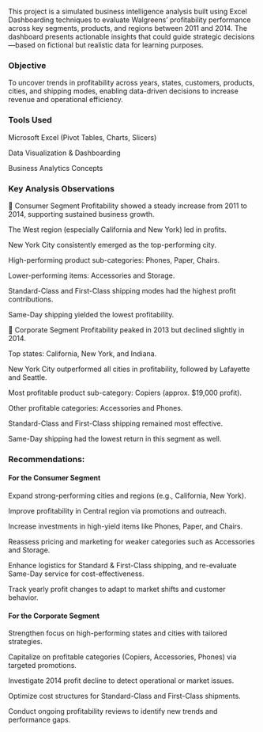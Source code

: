 This project is a simulated business intelligence analysis built using Excel Dashboarding techniques to evaluate Walgreens’ profitability performance across key segments, products, and regions between 2011 and 2014. The dashboard presents actionable insights that could guide strategic decisions—based on fictional but realistic data for learning purposes.


### Objective
To uncover trends in profitability across years, states, customers, products, cities, and shipping modes, enabling data-driven decisions to increase revenue and operational efficiency.

### Tools Used
Microsoft Excel (Pivot Tables, Charts, Slicers)

Data Visualization & Dashboarding

Business Analytics Concepts

### Key Analysis Observations
🔹 Consumer Segment
Profitability showed a steady increase from 2011 to 2014, supporting sustained business growth.

The West region (especially California and New York) led in profits.

New York City consistently emerged as the top-performing city.

High-performing product sub-categories: Phones, Paper, Chairs.

Lower-performing items: Accessories and Storage.

Standard-Class and First-Class shipping modes had the highest profit contributions.

Same-Day shipping yielded the lowest profitability.

🔹 Corporate Segment
Profitability peaked in 2013 but declined slightly in 2014.

Top states: California, New York, and Indiana.

New York City outperformed all cities in profitability, followed by Lafayette and Seattle.

Most profitable product sub-category: Copiers (approx. $19,000 profit).

Other profitable categories: Accessories and Phones.

Standard-Class and First-Class shipping remained most effective.

Same-Day shipping had the lowest return in this segment as well.

### Recommendations:
#### For the Consumer Segment
Expand strong-performing cities and regions (e.g., California, New York).

Improve profitability in Central region via promotions and outreach.

Increase investments in high-yield items like Phones, Paper, and Chairs.

Reassess pricing and marketing for weaker categories such as Accessories and Storage.

Enhance logistics for Standard & First-Class shipping, and re-evaluate Same-Day service for cost-effectiveness.

Track yearly profit changes to adapt to market shifts and customer behavior.

#### For the Corporate Segment
Strengthen focus on high-performing states and cities with tailored strategies.

Capitalize on profitable categories (Copiers, Accessories, Phones) via targeted promotions.

Investigate 2014 profit decline to detect operational or market issues.

Optimize cost structures for Standard-Class and First-Class shipments.

Conduct ongoing profitability reviews to identify new trends and performance gaps.
